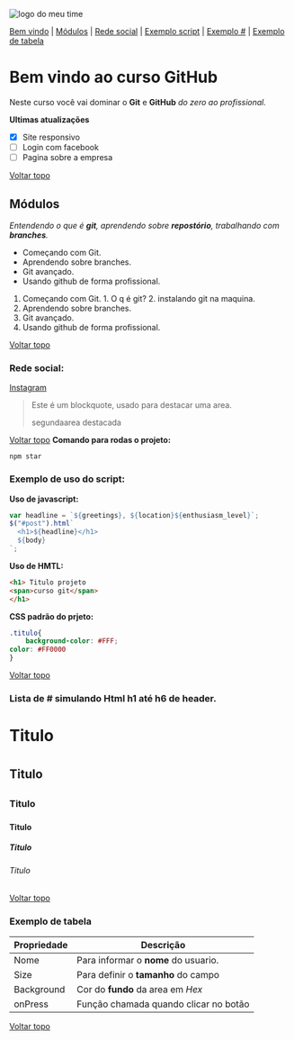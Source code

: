 ![logo do meu time](https://sujeitoprogramador.com/wp-content/uploads/2021/04/gitimage.png)

[Bem vindo](#bem-vindo-ao-curso-github) |
[Módulos](#módulos) |
[Rede social](#rede-social) |
[Exemplo script](#exemplo-de-uso-do-script) |
[Exemplo #](lista-de--simulando-html-h1-até-h6-de-header) |
[Exemplo de tabela](#exemplo-de-tabela)

# Bem vindo ao curso GitHub
Neste curso você vai dominar o **Git** e **GitHub** _do zero ao profissional._

**Ultimas atualizações**

- [X] Site responsivo
- [ ] Login com facebook
- [ ] Pagina sobre a empresa

[Voltar topo](#bem-vindo-ao-curso-github)
## Módulos
_Entendendo o que é **git**, aprendendo sobre **repostório**, trabalhando com **branches**._

* Começando com Git.
* Aprendendo sobre branches.
* Git avançado.
* Usando github de forma profissional.


1. Começando com Git.
        1. O q é git?
        2. instalando git na maquina.
2. Aprendendo sobre branches.
3. Git avançado.
4. Usando github de forma profissional.

[Voltar topo](#bem-vindo-ao-curso-github)
### Rede social:
[Instagram](https://instagram.com/thiago.ribeirot)


>Este é um blockquote, usado para destacar uma area.
>
>segundaarea destacada

[Voltar topo](#bem-vindo-ao-curso-github)
**Comando para rodas o projeto:**

```
npm star
```

### Exemplo de uso do script:

**Uso de javascript:**

```javascript
var headline = `${greetings}, ${location}${enthusiasm_level}`;
$("#post").html`
  <h1>${headline}</h1>
  ${body}
`;
```

**Uso de HMTL:**

```html
<h1> Titulo projeto
<span>curso git</span>
</h1>
```

**CSS padrão do prjeto:**

```css
.titulo{
    background-color: #FFF;
color: #FF0000
}
```
[Voltar topo](#bem-vindo-ao-curso-github)
### Lista de # simulando Html h1 até h6 de header.

# Titulo <h1>

## Titulo <h2>

### Titulo <h3>

#### Titulo <h4>

##### Titulo <h5>

###### Titulo <h6>

[Voltar topo](#bem-vindo-ao-curso-github)
### Exemplo de tabela

Propriedade | Descrição
----------- | -----------
Nome | Para informar o **nome** do usuario.
Size | Para definir o **tamanho** do campo
Background | Cor do **fundo** da area em _Hex_
onPress | Função chamada quando clicar no botão

[Voltar topo](#bem-vindo-ao-curso-github)
